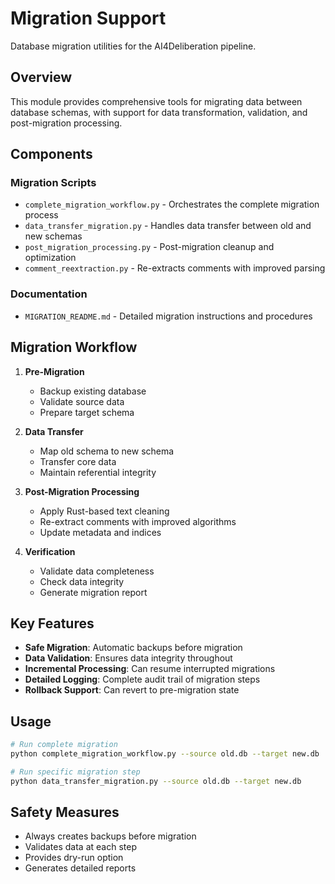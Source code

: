 # Migration Support

Database migration utilities for the AI4Deliberation pipeline.

## Overview
This module provides comprehensive tools for migrating data between database schemas, with support for data transformation, validation, and post-migration processing.

## Components

### Migration Scripts
- `complete_migration_workflow.py` - Orchestrates the complete migration process
- `data_transfer_migration.py` - Handles data transfer between old and new schemas
- `post_migration_processing.py` - Post-migration cleanup and optimization
- `comment_reextraction.py` - Re-extracts comments with improved parsing

### Documentation
- `MIGRATION_README.md` - Detailed migration instructions and procedures

## Migration Workflow

1. **Pre-Migration**
   - Backup existing database
   - Validate source data
   - Prepare target schema

2. **Data Transfer**
   - Map old schema to new schema
   - Transfer core data
   - Maintain referential integrity

3. **Post-Migration Processing**
   - Apply Rust-based text cleaning
   - Re-extract comments with improved algorithms
   - Update metadata and indices

4. **Verification**
   - Validate data completeness
   - Check data integrity
   - Generate migration report

## Key Features
- **Safe Migration**: Automatic backups before migration
- **Data Validation**: Ensures data integrity throughout
- **Incremental Processing**: Can resume interrupted migrations
- **Detailed Logging**: Complete audit trail of migration steps
- **Rollback Support**: Can revert to pre-migration state

## Usage
```bash
# Run complete migration
python complete_migration_workflow.py --source old.db --target new.db

# Run specific migration step
python data_transfer_migration.py --source old.db --target new.db
```

## Safety Measures
- Always creates backups before migration
- Validates data at each step
- Provides dry-run option
- Generates detailed reports